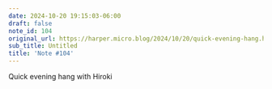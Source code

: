 ```yaml
---
date: 2024-10-20 19:15:03-06:00
draft: false
note_id: 104
original_url: https://harper.micro.blog/2024/10/20/quick-evening-hang.html
sub_title: Untitled
title: 'Note #104'
---
```


Quick evening hang with Hiroki